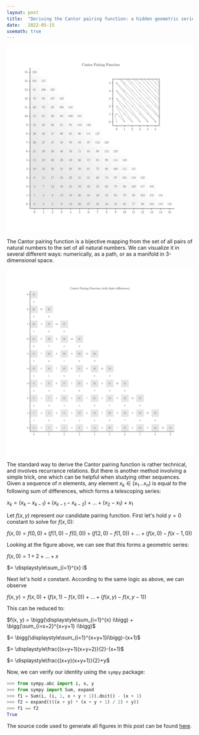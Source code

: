 ```yaml
---
layout: post
title:  "Deriving the Cantor pairing function: a hidden geometric series"
date:   2022-05-15
usemath: true
---
```


![Cantor pairing function](/assets/images/cantor.svg)

The Cantor pairing function is a bijective mapping from the set of all pairs of natural numbers to the set of all natural numbers. We can visualize it in several different ways: numerically, as a path, or as a manifold in 3-dimensional space.

![Cantor pairing function (with finite diffences)](/assets/images/diff.svg)

The standard way to derive the Cantor pairing function is rather technical, and involves recurrance relations. But there is another method involving a simple trick, one which can be helpful when studying other sequences. Given a sequence of $n$ elements, any element $x_k \in (x_1 \dots x_n)$ is equal to the following sum of differences, which forms a telescoping series:

$x_k = (x_k - x_{k-1}) + (x_{k-1} - x_{k-2}) + \dots + (x_2 - x_1) + x_1$

Let $f(x, y)$ represent our candidate pairing function. First let's hold $y = 0$ constant to solve for $f(x, 0)$:

$f(x, 0) = f(0,0) + \big(f(1,0)-f(0,0)\big) + \big(f(2,0) - f(1,0)\big) + \dots + \big(f(x, 0) - f(x-1, 0)\big)$

Looking at the figure above, we can see that this forms a geometric series:

$f(x, 0) = 1 + 2 + \dots + x$

$= \displaystyle\sum_{i=1}^{x} i$

Next let's hold $x$ constant. According to the same logic as above, we can observe

$f(x, y) = f(x, 0) + \big(f(x, 1) - f(x, 0)\big) + \dots + \big(f(x, y) - f(x, y-1)\big)$

This can be reduced to:

$f(x, y) = \bigg(\displaystyle\sum_{i=1}^{x} i\bigg) + \bigg(\sum_{i=x+2}^{x+y+1} i\bigg)$

$= \bigg(\displaystyle\sum_{i=1}^{x+y+1}i\bigg)-(x+1)$

$= \displaystyle\frac{(x+y+1)(x+y+2)}{2}-(x+1)$

$= \displaystyle\frac{(x+y)(x+y+1)}{2}+y$

Now, we can verify our identity using the `sympy` package:

```python
>>> from sympy.abc import i, x, y
>>> from sympy import Sum, expand
>>> f1 = Sum(i, (i, 1, x + y + 1)).doit() - (x + 1)
>>> f2 = expand((((x + y) * (x + y + 1) / 2) + y))
>>> f1 == f2
True
```
The source code used to generate all figures in this post can be found [here](https://github.com/willishoke/notebooks/blob/main/pairing_functions.ipynb).